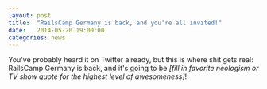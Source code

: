 ```yaml
---
layout: post
title:  "RailsCamp Germany is back, and you're all invited!"
date:   2014-05-20 19:00:00
categories: news
---
```


You've probably heard it on Twitter already, but this is where shit gets real:
RailsCamp Germany is back, and it's going to be *\[fill in favorite neologism or
TV show quote for the highest level of awesomeness\]*!

<!-- It'll be happening during the weekend of July 27/28, with our traditional
warm-up party the night before, of course. Fortunately, we found an incredible
venue in Cologne, accommodating about 200 humans, and allowing all sorts of
activities and spontaneous RailsCamp craziness to happen. If you want, you can
even set up tent in the the neighboring skate hall, so you don't have to leave
during the whole weekend. And how about a climb up the walls during the day?

![Venue, Main Hall](/img/venue_main-hall_1.png)
![Venue, Main Hall](/img/venue_main-hall_2.png)

As you can see, RailsCamp Germany is still all about networking and exchanging
knowledge and ideas in the most laid-back atmosphere possible – no stress, no
hardcore schedule, lots of fun, and space for whatever you feel like doing. And
most importantly: *you* will decide what exactly the camp will be in the end! In
fact, we have only 2 rules:

1. Everybody contributes, no matter what or how small. [^foot-1]
2. There are no other rules.

With this 5th edition of RCG more than doubling the size of the event once
again, it'll take some more hands and planning to stay on top of our customary
anarchy. And as a 100% non-profit community event we'll need as many of you as
possible to help get everything in place for this Unconference Extraordinaire.

As a decentralized organization team, we've set up some tools to help us
collaborate remotely. If you want to get get involved before the event, check
out what we already have, find something you'd like to help with or add
something new, and join the conversation:

* [GitHub Issues on the event
  repo](https://github.com/railscamp/railscamp-germany-2013/issues?state=open)
  are our main organization channel. We started adding some topics and tasks a
  week ago, but people are adding new things every day.
* [The original idea pad](http://titanpad.com/BUX3ZVllLt) still contains some
  things, that are not yet converted to GitHub issues. Furthermore, specific
  pads are linked at the bottom. Feel free to add and edit anytime.
* [#railscamp_de on Freenode](irc://irc.freenode.net:7000/railcamp_de) is our
  offical IRC channel. Just drop by anytime.
* [The orga mailing list](https://groups.google.com/forum/#!forum/railscamp2013)
  is the only non-public channel, which we only use for confidential
  information. If you want access, just request it. It's not necessary for
  anything other than looking at a few boring numbers, though. ;)

We're also doing regular Google Hangouts every Tuesday at 5pm. The URL is
always shared on both IRC and Twitter.

For session planning before and during the event, we will have a nice little
Rails app, developed by the fine folks of [eurucamp](http://2013.eurucamp.org/).
You'll be able to add whatever you want to start – talks, discussions,
activities, workshops, etc. – and people can then register their interest, so we
can decide on the room/location details on site, depending on how much space is
required.

In light of the increased costs, and that we cannot afford too much uncertainty
on no-shows, this year we will have entry fees for the first time ever. We'll
have 3 types of tickets – students, normal, and supporters – with the normal one
costing around 25 EUR. That's still a killer deal for a 2.5-day developer
paradise, and that's mostly due to our awesome...

Sponsors! We haven't compiled the various packages yet, but if you're running or
working at a company which could chip in a few bucks (or many), please get in
touch! We'll have sponsoring opportunities starting at a few hundred Euro, so
there'll be something for every budget. And if you're on the lookout for new
developers to hire, we have some nice extras planned for you.

**So, long story short: fellow RailsCampers, you're all invited to join us for
the 5th incarnation of RailsCamp Germany in about 2 months in Cologne!** We're
open to everyone, from beginners to masters of their craft. It'll be an epic
weekend of learning new things, meeting fellow enthusiasts, and having tons of
fun. Everything is allowed[^foot-3], and you're in charge of the program. We're
incredibly excited, and we hope to see you there!

If you're interested, then mark your calendar, follow us <a
href="https://twitter.com/railscamp_de">on Twitter</a>, and track the event <a
href="http://lanyrd.com/2013/rcg13/">on Lanyrd</a>.

Oh, and one more thing: In order to keep the books clean and pool more resources within
the German Ruby community, we're glad to announce that the [Ruby Berlin
e.V.](http://rubyberlin.org) will be the official host of this year's camp!
They're an amazing bunch of committed volunteers[^foot-2], and we're very happy
to have them on board.

[^foot-1]: This can be a talk, a discussion session, asking questions, helping out
with one of the many tasks on site (e.g. manning the reception stand for an
hour), helping organize something upfront – whatever you like.

[^foot-2]: Seriously, [check this out](https://twitter.com/railscamp_de/status/339386679498530817) for example.

[^foot-3]: Except being racist, sexist, or any other kind of mean, of course. -->
